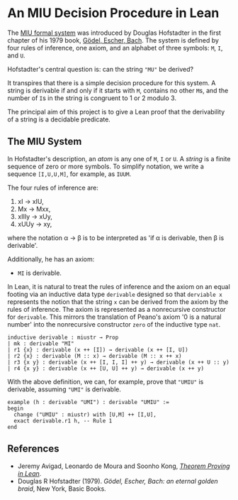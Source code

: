 # An MIU Decision Procedure in Lean

The [MIU formal system](https://en.wikipedia.org/wiki/MU_puzzle) was introduced by Douglas
Hofstadter in the first chapter of his 1979 book,
[Gödel, Escher, Bach](https://en.wikipedia.org/wiki/G%C3%B6del,_Escher,_Bach).
The system is defined by four rules of inference, one axiom, and an alphabet of three symbols:
`M`, `I`, and `U`.

Hofstadter's central question is: can the string `"MU"` be derived?

It transpires that there is a simple decision procedure for this system. A string is derivable if
and only if it starts with `M`, contains no other `M`s, and the number of `I`s in the string is
congruent to 1 or 2 modulo 3.

The principal aim of this project is to give a Lean proof that the derivability of a string is a
decidable predicate.

## The MIU System

In Hofstadter's description, an _atom_ is any one of `M`, `I` or `U`. A _string_ is a finite
sequence of zero or more symbols. To simplify notation, we write a sequence `[I,U,U,M]`,
for example, as `IUUM`.

The four rules of inference are:

1. xI → xIU,
2. Mx → Mxx,
3. xIIIy → xUy,
4. xUUy → xy,

where the notation α → β is to be interpreted as 'if α is derivable, then β is derivable'.

Additionally, he has an axiom:

* `MI` is derivable.

In Lean, it is natural to treat the rules of inference and the axiom on an equal footing via an
inductive data type `derivable` designed so that `derviable x` represents the notion that the string
`x` can be derived from the axiom by the rules of inference. The axiom is represented as a
nonrecursive constructor for `derivable`. This mirrors the translation of Peano's axiom '0 is a
natural number' into the nonrecursive constructor `zero` of the inductive type `nat`.

```lean
inductive derivable : miustr → Prop
| mk : derivable "MI"
| r1 {x} : derivable (x ++ [I]) → derivable (x ++ [I, U])
| r2 {x} : derivable (M :: x) → derivable (M :: x ++ x)
| r3 {x y} : derivable (x ++ [I, I, I] ++ y) → derivable (x ++ U :: y)
| r4 {x y} : derivable (x ++ [U, U] ++ y) → derivable (x ++ y)
```

With the above definition, we can, for example, prove that `"UMIU"` is derivable, assuming `"UMI"` is derivable.
```lean
example (h : derivable "UMI") : derivable "UMIU" :=
begin
  change ("UMIU" : miustr) with [U,M] ++ [I,U],
  exact derivable.r1 h, -- Rule 1
end
```

## References

* Jeremy Avigad, Leonardo de Moura and Soonho Kong, [_Theorem Proving in Lean_](https://leanprover.github.io/theorem_proving_in_lean/).
* Douglas R Hofstadter (1979). _Gödel, Escher, Bach: an eternal golden braid_, New York, Basic Books.